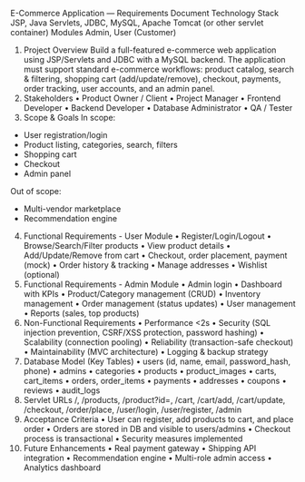 E-Commerce Application — Requirements Document
Technology Stack
JSP, Java Servlets, JDBC, MySQL, Apache Tomcat (or other servlet container)
Modules
Admin, User (Customer)
1. Project Overview
Build a full-featured e-commerce web application using JSP/Servlets and JDBC with a MySQL backend. The application must support standard e-commerce workflows: product catalog, search & filtering, shopping cart (add/update/remove), checkout, payments, order tracking, user accounts, and an admin panel.
2. Stakeholders
• Product Owner / Client
• Project Manager
• Frontend Developer
• Backend Developer
• Database Administrator
• QA / Tester
3. Scope & Goals
In scope:
- User registration/login
- Product listing, categories, search, filters
- Shopping cart
- Checkout
- Admin panel

Out of scope:
- Multi-vendor marketplace
- Recommendation engine
4. Functional Requirements - User Module
• Register/Login/Logout
• Browse/Search/Filter products
• View product details
• Add/Update/Remove from cart
• Checkout, order placement, payment (mock)
• Order history & tracking
• Manage addresses
• Wishlist (optional)
5. Functional Requirements - Admin Module
• Admin login
• Dashboard with KPIs
• Product/Category management (CRUD)
• Inventory management
• Order management (status updates)
• User management
• Reports (sales, top products)
6. Non-Functional Requirements
• Performance <2s
• Security (SQL injection prevention, CSRF/XSS protection, password hashing)
• Scalability (connection pooling)
• Reliability (transaction-safe checkout)
• Maintainability (MVC architecture)
• Logging & backup strategy
7. Database Model (Key Tables)
• users (id, name, email, password_hash, phone)
• admins
• categories
• products
• product_images
• carts, cart_items
• orders, order_items
• payments
• addresses
• coupons
• reviews
• audit_logs
8. Servlet URLs
/, /products, /product?id=, /cart, /cart/add, /cart/update, /checkout, /order/place, /user/login, /user/register, /admin
9. Acceptance Criteria
• User can register, add products to cart, and place order
• Orders are stored in DB and visible to users/admins
• Checkout process is transactional
• Security measures implemented
10. Future Enhancements
• Real payment gateway
• Shipping API integration
• Recommendation engine
• Multi-role admin access
• Analytics dashboard
